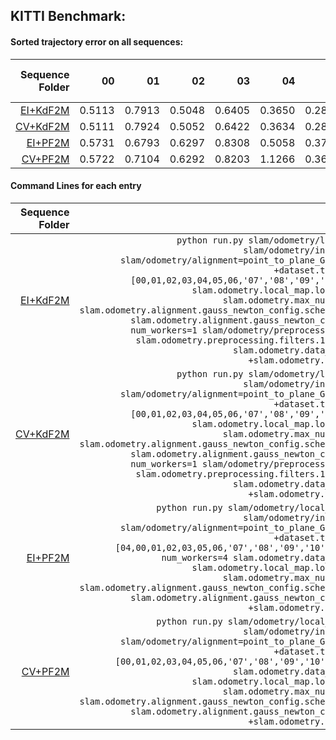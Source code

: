 ## KITTI Benchmark:




#### Sorted trajectory error on all sequences:
| **Sequence Folder**|00 | 01 | 02 | 03 | 04 | 05 | 06 | 07 | 08 | 09 | 10  |  AVG  | AVG Time (ms) |
| ---: | ---: | ---: | ---: | ---: | ---: | ---: | ---: | ---: | ---: | ---: | ---: | ---: | ---: |
| [EI+KdF2M](/home/pdell/dev/pylidar-slam/docs/results/KITTI/.results/EI+KdF2M) | 0.5113 | 0.7913 | 0.5048 | 0.6405 | 0.3650 | 0.2880 | 0.2870 | 0.3212 | 0.7786 | 0.4559 | 0.5699 | 0.5332 | 187.256 |
| [CV+KdF2M](/home/pdell/dev/pylidar-slam/docs/results/KITTI/.results/CV+KdF2M) | 0.5111 | 0.7924 | 0.5052 | 0.6422 | 0.3634 | 0.2874 | 0.2873 | 0.3214 | 0.7782 | 0.4569 | 0.5712 | 0.5333 | 174.792 |
| [EI+PF2M](/home/pdell/dev/pylidar-slam/docs/results/KITTI/.results/EI+PF2M) | 0.5731 | 0.6793 | 0.6297 | 0.8308 | 0.5058 | 0.3726 | 0.3637 | 0.3243 | 0.9304 | 0.6049 | 1.0158 | 0.6412 | 136.496 |
| [CV+PF2M](/home/pdell/dev/pylidar-slam/docs/results/KITTI/.results/CV+PF2M) | 0.5722 | 0.7104 | 0.6292 | 0.8203 | 1.1266 | 0.3675 | 0.3638 | 0.3254 | 0.9275 | 0.6055 | 1.0132 | 0.6428 | 116.620 |


#### Command Lines for each entry
| **Sequence Folder** | Command Line | git hash |
| ---: | ---: |  ---: |
| [EI+KdF2M](/home/pdell/dev/pylidar-slam/docs/results/KITTI/.results/EI+KdF2M) |  `python run.py slam/odometry/local_map=kdtree slam/odometry/initialization=EI slam/odometry/alignment=point_to_plane_GN dataset=kitti +dataset.train_sequences=[00,01,02,03,04,05,06,'07','08','09','10'] device=cpu slam.odometry.local_map.local_map_size=30 slam.odometry.max_num_alignments=20 slam.odometry.alignment.gauss_newton_config.scheme=neighborhood slam.odometry.alignment.gauss_newton_config.sigma=0.2 num_workers=1 slam/odometry/preprocessing=grid_sample slam.odometry.preprocessing.filters.1.voxel_size=0.4 slam.odometry.data_key=input_data +slam.odometry.viz_debug=False`   | 2e38b67|
| [CV+KdF2M](/home/pdell/dev/pylidar-slam/docs/results/KITTI/.results/CV+KdF2M) |  `python run.py slam/odometry/local_map=kdtree slam/odometry/initialization=CV slam/odometry/alignment=point_to_plane_GN dataset=kitti +dataset.train_sequences=[00,01,02,03,04,05,06,'07','08','09','10'] device=cpu slam.odometry.local_map.local_map_size=30 slam.odometry.max_num_alignments=20 slam.odometry.alignment.gauss_newton_config.scheme=neighborhood slam.odometry.alignment.gauss_newton_config.sigma=0.2 num_workers=1 slam/odometry/preprocessing=grid_sample slam.odometry.preprocessing.filters.1.voxel_size=0.4 slam.odometry.data_key=input_data +slam.odometry.viz_debug=False`   | d02c7b3|
| [EI+PF2M](/home/pdell/dev/pylidar-slam/docs/results/KITTI/.results/EI+PF2M) |  `python run.py slam/odometry/local_map=projective slam/odometry/initialization=EI slam/odometry/alignment=point_to_plane_GN dataset=kitti +dataset.train_sequences=[04,00,01,02,03,05,06,'07','08','09','10'] device=cuda:0 num_workers=4 slam.odometry.data_key=vertex_map slam.odometry.local_map.local_map_size=20 slam.odometry.max_num_alignments=15 slam.odometry.alignment.gauss_newton_config.scheme=neighborhood slam.odometry.alignment.gauss_newton_config.sigma=0.2 +slam.odometry.viz_debug=False`   | 64181ae|
| [CV+PF2M](/home/pdell/dev/pylidar-slam/docs/results/KITTI/.results/CV+PF2M) |  `python run.py slam/odometry/local_map=projective slam/odometry/initialization=CV slam/odometry/alignment=point_to_plane_GN dataset=kitti +dataset.train_sequences=[00,01,02,03,04,05,06,'07','08','09','10'] device=cuda:0 slam.odometry.data_key=vertex_map slam.odometry.local_map.local_map_size=20 slam.odometry.max_num_alignments=15 slam.odometry.alignment.gauss_newton_config.scheme=neighborhood slam.odometry.alignment.gauss_newton_config.sigma=0.2 +slam.odometry.viz_debug=False`   | d02c7b3|
